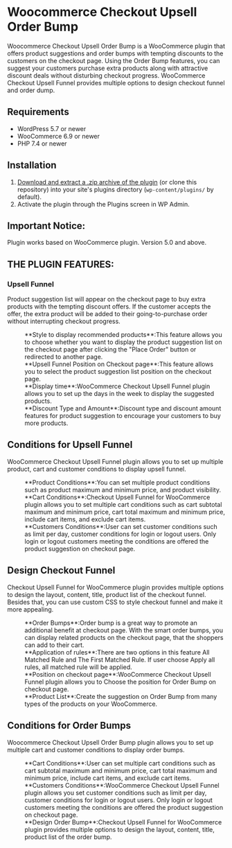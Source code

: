 # Woocommerce Checkout Upsell Order Bump

Woocommerce Checkout Upsell Order Bump is a WooCommerce plugin that offers product suggestions and order bumps with tempting discounts to the customers on the checkout page. Using the Order Bump features, you can suggest your customers purchase extra products along with attractive discount deals without disturbing checkout progress. WooCommerce Checkout Upsell Funnel provides multiple options to design checkout funnel and order dump.

## Requirements

* WordPress 5.7 or newer
* WooCommerce 6.9 or newer
* PHP 7.4 or newer

## Installation

1. [Download and extract a .zip archive of the plugin](https://downloads.wordpress.org/plugin/wc-upsell-and-order-bump.zip) (or clone this repository) into your site's plugins directory (`wp-content/plugins/` by default).
2. Activate the plugin through the Plugins screen in WP Admin.

## Important Notice:

Plugin works based on WooCommerce plugin. Version 5.0 and above.

## THE PLUGIN FEATURES:

### Upsell Funnel

Product suggestion list will appear on the checkout page to buy extra products with the tempting discount offers. If the customer accepts the offer, the extra product will be added to their going-to-purchase order without interrupting checkout progress.

<dl>
    <dd>**Style to display recommended products**:This feature allows you to choose whether you want to display the product suggestion list on the checkout page after clicking the "Place Order" button or redirected to another page.</dd>
    <dd>**Upsell Funnel Position on Checkout page**:This feature allows you to select the product suggestion list position on the checkout page.</dd>
    <dd>**Display time**:WooCommerce Checkout Upsell Funnel plugin allows you to set up the days in the week to display the suggested products.</dd>
    <dd>**Discount Type and Amount**:Discount type and discount amount features for product suggestion to encourage your customers to buy more products.</dd>
</dl>


## Conditions for Upsell Funnel

WooCommerce Checkout Upsell Funnel plugin allows you to set up multiple product, cart and customer conditions to display upsell funnel.

<dl>
    <dd>**Product Conditions**:You can set multiple product conditions such as product maximum and minimum price, and product visibility.</dd>
    <dd>**Cart Conditions**:Checkout Upsell Funnel for WooCommerce plugin allows you to set multiple cart conditions such as cart subtotal maximum and minimum price, cart total maximum and minimum price, include cart items, and exclude cart items.</dd>
    <dd>**Customers Conditions**:User can set customer conditions such as limit per day, customer conditions for login or logout users. Only login or logout customers meeting the conditions are offered the product suggestion on checkout page.</dd>
</dl>

## Design Checkout Funnel

Checkout Upsell Funnel for WooCommerce plugin provides multiple options to design the layout, content, title, product list of the checkout funnel. Besides that, you can use custom CSS to style checkout funnel and make it more appealing.

<dl>
    <dd>**Order Bumps**:Order bump is a great way to promote an additional benefit at checkout page. With the smart order bumps, you can display related products on the checkout page, that the shoppers can add to their cart.</dd>
    <dd>**Application of rules**:There are two options in this feature All Matched Rule and The First Matched Rule. If user choose Apply all rules, all matched rule will be applied.</dd>
    <dd>**Position on checkout page**:WooCommerce Checkout Upsell Funnel plugin allows you to Choose the position for Order Bump on checkout page.</dd>
    <dd>**Product List**:Create the suggestion on Order Bump from many types of the products on your WooCommerce.</dd>
</dl>

## Conditions for Order Bumps

Woocommerce Checkout Upsell Order Bump plugin allows you to set up multiple cart and customer conditions to display order bumps.

<dl>
    <dd>**Cart Conditions**:User can set multiple cart conditions such as cart subtotal maximum and minimum price, cart total maximum and minimum price, include cart items, and exclude cart items.</dd>
    <dd>**Customers Conditions**:WooCommerce Checkout Upsell Funnel plugin allows you set customer conditions such as limit per day, customer conditions for login or logout users. Only login or logout customers meeting the conditions are offered the product suggestion on checkout page.</dd>
    <dd>**Design Order Bump**:Checkout Upsell Funnel for WooCommerce plugin provides multiple options to design the layout, content, title, product list of the order bump.</dd>
</dl>